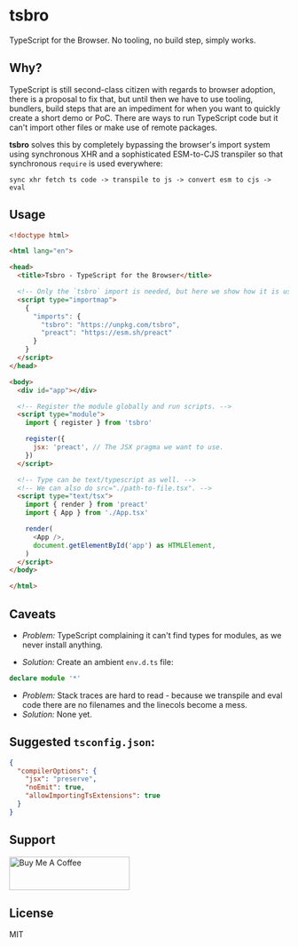 # tsbro

TypeScript for the Browser. No tooling, no build step, simply works.

## Why?

TypeScript is still second-class citizen with regards to browser adoption, there is a proposal to fix that, but until then we have to use tooling, bundlers, build steps that are an impediment for when you want to quickly create a short demo or PoC. There are ways to run TypeScript code but it can't import other files or make use of remote packages.

**tsbro** solves this by completely bypassing the browser's import system using synchronous XHR and a sophisticated ESM-to-CJS transpiler so that synchronous `require` is used everywhere:

```
sync xhr fetch ts code -> transpile to js -> convert esm to cjs -> eval
```

## Usage

```html
<!doctype html>

<html lang="en">

<head>
  <title>Tsbro - TypeScript for the Browser</title>

  <!-- Only the `tsbro` import is needed, but here we show how it is used alongside a package. -->
  <script type="importmap">
    {
      "imports": {
        "tsbro": "https://unpkg.com/tsbro",
        "preact": "https://esm.sh/preact"
      }
    }
  </script>
</head>

<body>
  <div id="app"></div>

  <!-- Register the module globally and run scripts. -->
  <script type="module">
    import { register } from 'tsbro'

    register({
      jsx: 'preact', // The JSX pragma we want to use.
    })
  </script>

  <!-- Type can be text/typescript as well. -->
  <!-- We can also do src="./path-to-file.tsx". -->
  <script type="text/tsx">
    import { render } from 'preact'
    import { App } from './App.tsx'

    render(
      <App />,
      document.getElementById('app') as HTMLElement,
    )
  </script>
</body>

</html>
```

## Caveats

- *Problem:* TypeScript complaining it can't find types for modules, as we never install anything.

- *Solution:* Create an ambient `env.d.ts` file:
```ts
declare module '*'
```

- *Problem:* Stack traces are hard to read - because we transpile and eval code there are no filenames and the linecols become a mess.
- *Solution:* None yet.

## Suggested `tsconfig.json`:

```json
{
  "compilerOptions": {
    "jsx": "preserve",
    "noEmit": true,
    "allowImportingTsExtensions": true
  }
}
```

## Support

<a href="https://www.buymeacoffee.com/stagas" target="_blank"><img src="https://cdn.buymeacoffee.com/buttons/v2/default-yellow.png" alt="Buy Me A Coffee" style="height: 60px !important;width: 217px !important;" ></a>

## License

MIT
